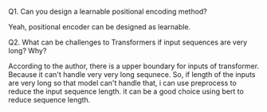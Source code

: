 Q1. Can you design a learnable positional encoding method?

Yeah, positional encoder can be designed as learnable.

Q2. What can be challenges to Transformers if input sequences are very long? Why?

According to the author, there is a upper boundary for inputs of transformer. Because it can't handle very very long sequnece. So, if length of the inputs are very long so that model can't handle that, i can use preprocess to reduce the input sequence length. it can be a good choice using bert to reduce sequence length.
